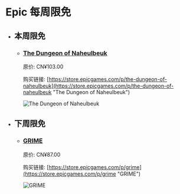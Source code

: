 # Epic 每周限免

- ## 本周限免


  - ### [The Dungeon of Naheulbeuk](https://store.epicgames.com/p/the-dungeon-of-naheulbeuk "The Dungeon of Naheulbeuk")

    原价: CN¥103.00

    购买链接: [https://store.epicgames.com/p/the-dungeon-of-naheulbeuk](https://store.epicgames.com/p/the-dungeon-of-naheulbeuk "The Dungeon of Naheulbeuk")

    ![The Dungeon of Naheulbeuk](https://cdn1.epicgames.com/456d95ca54814c8d98db2f52346ff5de/offer/EGS_TheDungeonOfNaheulbeukTheAmuletOfChaos_ArtefactsStudio_S1-2560x1440-b9f0201b134b1a6a57fe46bc43fdf859.jpg)


- ## 下周限免


  - ### [GRIME](https://store.epicgames.com/p/grime "GRIME")

    原价: CN¥87.00

    购买链接: [https://store.epicgames.com/p/grime](https://store.epicgames.com/p/grime "GRIME")

    ![GRIME](https://cdn1.epicgames.com/spt-assets/2a14cec8a1fc4ab9a74dd46bf147c9e6/grime-p858i.jpg)

